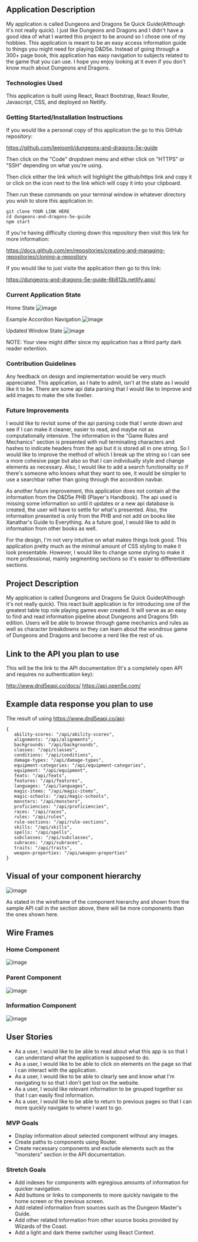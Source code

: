 ## Application Description
My application is called Dungeons and Dragons 5e Quick Guide(Although it's not really quick).  I just like Dungeons and Dragons and I didn't have a good idea of what I wanted this project to be around so I chose one of my hobbies.  This application is meant to be an easy access information guide to things you might need for playing D&D5e.  Instead of going through a 300+ page book, this application has easy navigation to subjects related to the game that you can use.  I hope you enjoy looking at it even if you don't know much about Dungeons and Dragons.

### Technologies Used
This application is built using React, React Bootstrap, React Router, Javascript, CSS, and deployed on Netlify.

### Getting Started/Installation Instructions
If you would like a personal copy of this application the go to this GitHub repository:

https://github.com/leejoonli/dungeons-and-dragons-5e-guide

Then click on the "Code" dropdown menu and either click on "HTTPS" or "SSH" depending on what you're using.

Then click either the link which will highlight the github/https link and copy it or click on the icon next to the link which will copy it into your clipboard.

Then run these commands on your terminal window in whatever directory you wish to store this application in:

```
git clone YOUR LINK HERE
cd dungeons-and-dragons-5e-guide
npm start
```

If you're having difficulty cloning down this repository then visit this link for more information:

https://docs.github.com/en/repositories/creating-and-managing-repositories/cloning-a-repository

If you would like to just visite the application then go to this link:

https://dungeons-and-dragons-5e-guide-6b812b.netlify.app/

### Current Application State
Home State
![image](https://media.git.generalassemb.ly/user/40293/files/6c71bd00-7231-11ec-962d-ab43e044ec86)

Example Accordion Navigation
![image](https://media.git.generalassemb.ly/user/40293/files/8a3f2200-7231-11ec-8f91-cd7534073712)

Updated Window State
![image](https://media.git.generalassemb.ly/user/40293/files/ad69d180-7231-11ec-9a3c-6e1737021e8d)

NOTE: Your view might differ since my application has a third party dark reader extention.

### Contribution Guidelines
Any feedback on design and implementation would be very much appreciated.  This application, as I hate to admit, isn't at the state as I would like it to be.  There are some api data parsing that I would like to improve and add images to make the site livelier.

### Future Improvements
I would like to revisit some of the api parsing code that I wrote down and see if I can make it cleaner, easier to read, and maybe not as computationally intensive.  The information in the "Game Rules and Mechanics" section is presented with null terminating characters and hashes to indicate headers from the api but it is stored all in one string.  So I would like to improve the method of which I break up the string so I can see a more cohesive page but also so that I can individually style and change elements as necessary.  Also, I would like to add a search functionality so if there's someone who knows what they want to see, it would be simpler to use a searchbar rather than going through the accordion navbar.

As another future improvement, this application does not contain all the information from the D&D5e PHB (Player's Handbook).  The api used is missing some information so until it updates or a new api database is created, the user will have to settle for what's presented.  Also, the information presented is only from the PHB and not add on books like Xanathar's Guide to Everything.  As a future goal, I would like to add in information from other books as well.

For the design, I'm not very intuitive on what makes things look good.  This application pretty much as the minimal amount of CSS styling to make it look presentable.  However, I would like to change some styling to make it more professional, mainly segmenting sections so it's easier to differentiate sections.

## Project Description 
My application is called Dungeons and Dragons 5e Quick Guide(Although it's not really quick).  This react built application is for introducing one of the greatest table top role playing games ever created.  It will serve as an easy to find and read information pipeline about Dungeons and Dragons 5th edition.  Users will be able to browse through game mechanics and rules as well as character breakdowns so they can learn about the wondrous game of Dungeons and Dragons and become a nerd like the rest of us.

## Link to the API you plan to use
This will be the link to the API documentation (It's a completely open API and requires no authentication key):

http://www.dnd5eapi.co/docs/
https://api.open5e.com/

## Example data response you plan to use
The result of using https://www.dnd5eapi.co/api:

```
{
   ability-scores: "/api/ability-scores",
   alignments: "/api/alignments",
   backgrounds: "/api/backgrounds",
   classes: "/api/classes",
   conditions: "/api/conditions",
   damage-types: "/api/damage-types",
   equipment-categories: "/api/equipment-categories",
   equipment: "/api/equipment",
   feats: "/api/feats",
   features: "/api/features",
   languages: "/api/languages",
   magic-items: "/api/magic-items",
   magic-schools: "/api/magic-schools",
   monsters: "/api/monsters",
   proficiencies: "/api/proficiencies",
   races: "/api/races",
   rules: "/api/rules",
   rule-sections: "/api/rule-sections",
   skills: "/api/skills",
   spells: "/api/spells",
   subclasses: "/api/subclasses",
   subraces: "/api/subraces",
   traits: "/api/traits",
   weapon-properties: "/api/weapon-properties"
}
```

## Visual of your component hierarchy
![image](https://media.git.generalassemb.ly/user/40293/files/51b4c980-6d95-11ec-8a95-035bd9be0c2f)

As stated in the wireframe of the component hierarchy and shown from the sample API call in the section above, there will be more components than the ones shown here.

## Wire Frames
### Home Component
![image](https://media.git.generalassemb.ly/user/40293/files/68a7eb80-6d96-11ec-8903-3a55729ead52)

### Parent Component
![image](https://media.git.generalassemb.ly/user/40293/files/80cc3a80-6d97-11ec-87e0-43056c930dcc)

### Information Component
![image](https://media.git.generalassemb.ly/user/40293/files/f258b880-6d98-11ec-8f86-581a78136ce7)

## User Stories
- As a user, I would like to be able to read about what this app is so that I can understand what the application is supposed to do.
- As a user, I would like to be able to click on elements on the page so that I can interact with the application.
- As a user, I would like to be able to clearly see and know what I'm navigating to so that I don't get lost on the website.
- As a user, I would like relevant information to be grouped together so that I can easily find information.
- As a user, I would like to be able to return to previous pages so that I can more quickly navigate to where I want to go.

### MVP Goals
- Display information about selected component without any images.
- Create paths to components using Router.
- Create necessary components and exclude elements such as the "monsters" section in the API documentation.

### Stretch Goals
- Add indexes for components with egregious amounts of information for quicker navigation.
- Add buttons or links to components to more quickly navigate to the home screen or the previous screen.
- Add related information from sources such as the Dungeon Master's Guide.
- Add other related information from other source books provided by Wizards of the Coast.
- Add a light and dark theme switcher using React Context.
